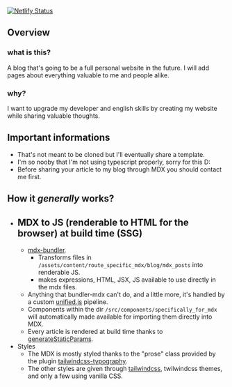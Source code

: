 [![Netlify Status](https://api.netlify.com/api/v1/badges/0b89a47a-8aa0-4678-b1ab-e56bbbf09af7/deploy-status)](https://app.netlify.com/sites/edondigital/deploys)

## Overview

### what is this?
A blog that's going to be a full personal website in the future. I will add pages about everything valuable to me and people alike.
### why?
I want to upgrade my developer and english skills by creating my website while sharing valuable thoughts.

## Important informations
- That's not meant to be cloned but I'll eventually share a template.
- I'm so nooby that I'm not using typescript properly, sorry for this D:
- Before sharing your article to my blog through MDX you should contact me first.

## How it *generally* works?
- MDX to JS (renderable to HTML for the browser) at build time (SSG)
  - 
  - [mdx-bundler](https://github.com/kentcdodds/mdx-bundler).
    - Transforms files in `/assets/content/route_specific_mdx/blog/mdx_posts` into renderable JS.
    - makes expressions, HTML, JSX, JS available to use directly in the mdx files.
  - Anything that bundler-mdx can't do, and a little more, it's handled by a custom [unified.js](https://unifiedjs.com) pipeline.
  - Components within the dir `/src/components/specifically_for_mdx` will automatically made available for importing them directly into MDX.
  - Every article is rendered at build time thanks to [generateStaticParams](https://nextjs.org/docs/app/api-reference/functions/generate-static-params).
- Styles
  - The MDX is mostly styled thanks to the "prose" class provided by the plugin [tailwindcss-typography](https://www.npmjs.com/package/@tailwindcss/typography). 
  - The other styles are given through [tailwindcss](https://tailwindcss.com/), twilwindcss themes, and only a few using vanilla CSS.